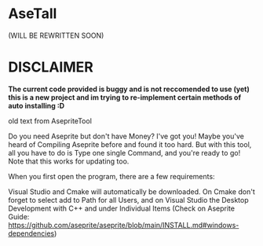 # AseTall

(WILL BE REWRITTEN SOON)

# DISCLAIMER
**The current code provided is buggy and is not reccomended to use (yet) this is a new project and im trying to re-implement certain methods of auto installing :D**


old text from AsepriteTool

Do you need Aseprite but don't have Money? I've got you! Maybe you've heard of Compiling Aseprite before and found it
too hard. But with this tool, all you have to do is Type one single Command, and you're ready to go! Note that this
works for updating too.

When you first open the program, there are a few requirements:

Visual Studio and Cmake will automatically be downloaded. On Cmake don't
forget to select add to Path for all Users, and on Visual Studio the Desktop
Development with C++ and under Individual Items (Check on Aseprite
Guide: https://github.com/aseprite/aseprite/blob/main/INSTALL.md#windows-dependencies)
